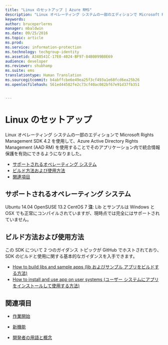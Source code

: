 ```yaml
---
title: "Linux のセットアップ | Azure RMS"
description: "Linux オペレーティング システムの一部のエディションで Microsoft Rights Management SDK 4.2 を使用できるようになりました。"
keywords: 
author: bruceperlerms
manager: mbaldwin
ms.date: 09/25/2016
ms.topic: article
ms.prod: 
ms.service: information-protection
ms.technology: techgroup-identity
ms.assetid: A348541C-17E0-4024-BF97-84B0099B0E69
audience: developer
ms.reviewer: shubhamp
ms.suite: ems
translationtype: Human Translation
ms.sourcegitcommit: b4abffcbe6e49ea25f3cf493a1e68fcd6ea25b26
ms.openlocfilehash: 561ed44582fe2c73cf40ac082bf67e91d37fb351


---
```


# Linux のセットアップ


Linux オペレーティング システムの一部のエディションで Microsoft Rights Management SDK 4.2 を使用して、Azure Active Directory Rights Management (AAD RM) を使用することでそのアプリケーション内で統合情報保護を有効にできるようになりました。

-   [サポートされるオペレーティング システム](#supported-operating-systems)
-   [ビルド方法および使用方法](#how-to-build-and-use)
-   [関連項目](#see-also)

## サポートされるオペレーティング システム


Ubuntu 14.04 OpenSUSE 13.2 CentOS 7 **注**: Lib とサンプルは Windows と OSX でも正常にコンパイルされていますが、現時点では完全にはサポートされていません。

 

## ビルド方法および使用方法

この SDK について 2 つのガイダンス トピックが GitHub でホストされており、SDK のビルドと使用に関する基本的なガイダンスを入手できます。

-   [How to build libs and sample apps (lib およびサンプル アプリをビルドする方法)](https://github.com/AzureAD/rms-sdk-for-cpp/blob/master/docs/how_to_build_it.md)
-   [How to install and use app on user systems (ユーザー システムにアプリをインストールして使用する方法)](https://github.com/AzureAD/rms-sdk-for-cpp/blob/master/docs/how_to_use_it.md)

## 関連項目

* [作業開始](get-started.md)

* [新機能](release-notes.md)

* [開発者の用語と概念](core-concepts.md)

 

 






<!--HONumber=Sep16_HO5-->


